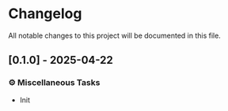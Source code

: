 # Changelog

All notable changes to this project will be documented in this file.

## [0.1.0] - 2025-04-22

### ⚙️ Miscellaneous Tasks

- Init

<!-- generated by git-cliff -->
